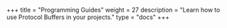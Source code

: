 +++
title = "Programming Guides"
weight = 27
description = "Learn how to use Protocol Buffers in your projects."
type = "docs"
+++
